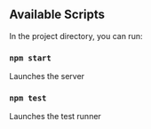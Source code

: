 ## Available Scripts

In the project directory, you can run:

### `npm start`

Launches the server

### `npm test`

Launches the test runner 


